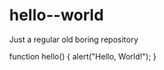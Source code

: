 # hello--world
Just a regular old boring repository


function hello() 
{
  alert("Hello, World!");
}
